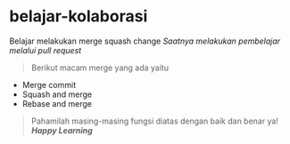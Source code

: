 # belajar-kolaborasi
Belajar melakukan merge squash change
*Saatnya melakukan pembelajar melalui pull request*<br>
>Berikut macam merge yang ada yaitu
 - Merge commit
 - Squash and merge
 - Rebase and merge 
>Pahamilah masing-masing fungsi diatas dengan baik dan benar ya! <br>
>***Happy Learning***
